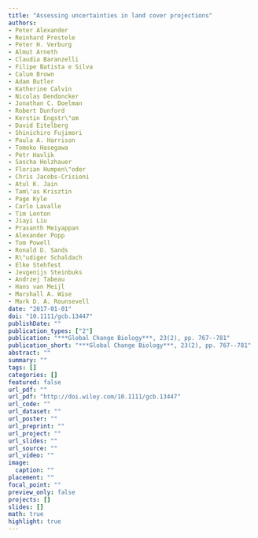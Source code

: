 ```yaml
---
title: "Assessing uncertainties in land cover projections"
authors: 
- Peter Alexander
- Reinhard Prestele
- Peter H. Verburg
- Almut Arneth
- Claudia Baranzelli
- Filipe Batista e Silva
- Calum Brown
- Adam Butler
- Katherine Calvin
- Nicolas Dendoncker
- Jonathan C. Doelman
- Robert Dunford
- Kerstin Engstr\"om
- David Eitelberg
- Shinichiro Fujimori
- Paula A. Harrison
- Tomoko Hasegawa
- Petr Havlik
- Sascha Holzhauer
- Florian Humpen\"oder
- Chris Jacobs-Crisioni
- Atul K. Jain
- Tam\'as Krisztin
- Page Kyle
- Carlo Lavalle
- Tim Lenton
- Jiayi Liu
- Prasanth Meiyappan
- Alexander Popp
- Tom Powell
- Ronald D. Sands
- R\"udiger Schaldach
- Elke Stehfest
- Jevgenijs Steinbuks
- Andrzej Tabeau
- Hans van Meijl
- Marshall A. Wise
- Mark D. A. Rounsevell
date: "2017-01-01"
doi: "10.1111/gcb.13447"
publishDate: ""
publication_types: ["2"]
publication: "***Global Change Biology***, 23(2), pp. 767--781"
publication_short: "***Global Change Biology***, 23(2), pp. 767--781"
abstract: ""
summary: ""
tags: []
categories: []
featured: false
url_pdf: ""
url_pdf: "http://doi.wiley.com/10.1111/gcb.13447"
url_code: ""
url_dataset: ""
url_poster: ""
url_preprint: ""
url_project: ""
url_slides: ""
url_source: ""
url_video: ""
image: 
  caption: ""
placement: ""
focal_point: ""
preview_only: false
projects: []
slides: []
math: true
highlight: true
---
```

